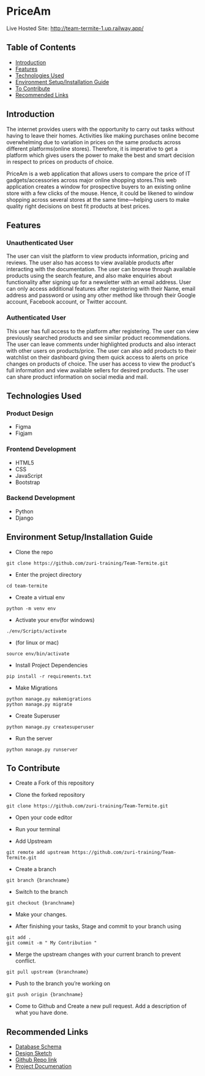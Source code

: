 # PriceAm
Live Hosted Site: http://team-termite-1.up.railway.app/
## Table of Contents
   - <a href="https://github.com/zuri-training/Team-Termite##Introduction">Introduction</a>
   - <a href="https://github.com/zuri-training/Team-Termite##Features">Features</a>
   - <a href="https://github.com/zuri-training/Team-Termite##Technologies Used">Technologies Used</a>
   - <a href="https://github.com/zuri-training/Team-Termite##Environment Setup/Installation Guide">Environment Setup/Installation Guide</a>
   - <a href="https://github.com/zuri-training/Team-Termite##To Contribute">To Contribute</a>
   - <a href="https://github.com/zuri-training/Team-Termite##Recommended Links">Recommended Links</a>
## Introduction
The internet provides users with the opportunity to carry out tasks without having to leave their homes. Activities like making purchases online become overwhelming due to variation in prices on the same products across different platforms(online stores). Therefore, it is imperative to get a platform which gives users the power to make the best and smart decision in respect to prices on products of choice.

PriceAm is a web application that allows users to compare the price of IT gadgets/accessories across major online shopping stores.This web application creates a window for prospective buyers to an existing online store with a few clicks of the mouse. Hence, it could be likened to window shopping across several stores at the same time—helping users to make quality right decisions on best fit products at best prices.

## Features
### Unauthenticated User
 The user can visit the platform to view products information, pricing and reviews. The user also has access to view available products after interacting with the documentation. The user can browse through available products using the search feature, and also make enquiries about functionality after signing up for a newsletter with an email address. User can only access additional features after registering with their  Name, email address and password or using any other method like  through their Google account, Facebook account, or Twitter account.
### Authenticated User
 This user has full access to the platform after registering. The user can view previously searched products and see similar product recommendations. The user can leave comments under highlighted products and also interact with other users on products/price. The user can also add products to their watchlist on their dashboard giving them quick access to alerts on price changes on products of choice. The user has access to view the product's full information and view available sellers for desired products. The user can share product information on social media and mail.
 
 ## Technologies Used
 ### Product Design
   - Figma
   - Figjam
 ### Frontend Development
   - HTML5
   - CSS
   - JavaScript
   - Bootstrap
### Backend Development
   - Python
   - Django
## Environment Setup/Installation Guide
- Clone the repo
```
git clone https://github.com/zuri-training/Team-Termite.git 
```
- Enter the project directory 
```
cd team-termite
```
- Create a virtual env
```
python -m venv env 
```
- Activate your env(for windows)
```
./env/Scripts/activate 	 
```
- (for linux or mac)
```
source env/bin/activate 
``` 
- Install Project Dependencies
```
pip install -r requirements.txt
```
- Make Migrations
```
python manage.py makemigrations
python manage.py migrate
```
- Create Superuser
```
python manage.py createsuperuser
```
- Run the server
```
python manage.py runserver
```

## To Contribute

- Create a Fork of this repository

- Clone the forked repository
```
git clone https://github.com/zuri-training/Team-Termite.git 
```

- Open your code editor

- Run your terminal

- Add Upstream
```
git remote add upstream https://github.com/zuri-training/Team-Termite.git
```

- Create a branch
```
git branch {branchname}
```

- Switch to the branch
```
git checkout {branchname}
```

- Make your changes.

- After finishing your tasks, Stage and commit to your branch using
```
git add .
git commit -m " My Contribution "
```

- Merge the upstream changes with your current branch to prevent conflict.
``` 
git pull upstream {branchname}
```

- Push to the branch you’re working on
```
git push origin {branchname}
```
    
- Come to Github and Create a new pull request. Add a description of what you have done.

## Recommended Links
- <a href="https://app.quickdatabasediagrams.com/#/d/1smmJO" target="_blank">Database Schema</a>
- <a href="https://docs.google.com/document/d/1n3uDvnyK9Jy0EoOCXK6DvzdXekHqs_2kNNMZQelMB_E/edit?usp=sharing" target="_blank">Design Sketch</a>
- <a href="https://github.com/zuri-training/Team-Termite" target="_blank">Github Repo link</a>
- <a href="https://docs.google.com/document/d/1uZacACc6Zj4Rh7XlCHc4kKOTLsaEJrI78xFQSa-lH08" target="_blank">Project Documenation</a>



 

